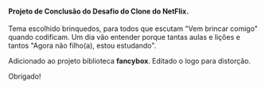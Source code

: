 #### Projeto de Conclusão do Desafio do Clone do NetFlix.

Tema escolhido brinquedos, para todos que escutam "Vem brincar comigo" quando codificam. Um dia vão entender porque tantas aulas e lições e tantos "Agora não filho(a), estou estudando".

Adicionado ao projeto biblioteca **fancybox**.
Editado o logo para distorção. 

Obrigado!
